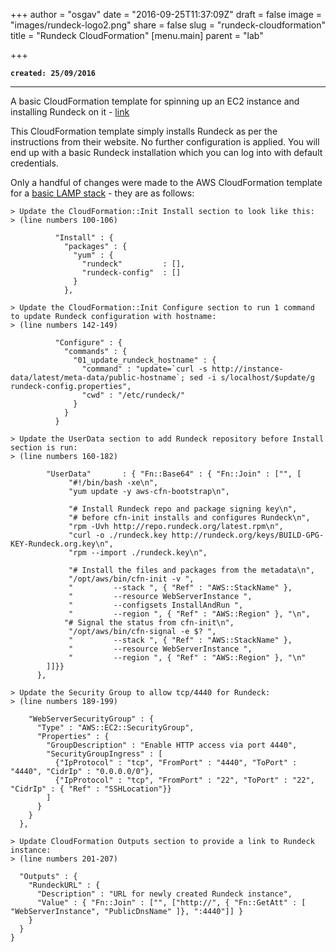+++
author = "osgav"
date = "2016-09-25T11:37:09Z"
draft = false
image = "images/rundeck-logo2.png"
share = false
slug = "rundeck-cloudformation"
title = "Rundeck CloudFormation"
[menu.main]
parent = "lab"


+++

**`created: 25/09/2016`**

---

A basic CloudFormation template for spinning up an EC2 instance and installing Rundeck on it - [link](https://github.com/osgav/rundeck/blob/master/rundeck_basic_cloudformation.template) 

This CloudFormation template simply installs Rundeck as per the instructions from their website. No further configuration is applied. You will end up with a basic Rundeck installation which you can log into with default credentials.

Only a handful of changes were made to the AWS CloudFormation template for a [basic LAMP stack](https://s3-us-west-2.amazonaws.com/cloudformation-templates-us-west-2/LAMP_Single_Instance.template) - they are as follows:

```
> Update the CloudFormation::Init Install section to look like this: 
> (line numbers 100-106)

          "Install" : {
            "packages" : {
              "yum" : {
                "rundeck"         : [],
                "rundeck-config"  : []
              }
            },

```

```
> Update the CloudFormation::Init Configure section to run 1 command to update Rundeck configuration with hostname:
> (line numbers 142-149) 

          "Configure" : {
            "commands" : {
              "01_update_rundeck_hostname" : {
                "command" : "update=`curl -s http://instance-data/latest/meta-data/public-hostname`; sed -i s/localhost/$update/g rundeck-config.properties",
                "cwd" : "/etc/rundeck/"
              }
            }
          }

```

```
> Update the UserData section to add Rundeck repository before Install section is run:
> (line numbers 160-182)

        "UserData"       : { "Fn::Base64" : { "Fn::Join" : ["", [
             "#!/bin/bash -xe\n",
             "yum update -y aws-cfn-bootstrap\n",

             "# Install Rundeck repo and package signing key\n",
             "# before cfn-init installs and configures Rundeck\n",
             "rpm -Uvh http://repo.rundeck.org/latest.rpm\n",
             "curl -o ./rundeck.key http://rundeck.org/keys/BUILD-GPG-KEY-Rundeck.org.key\n",
             "rpm --import ./rundeck.key\n",

             "# Install the files and packages from the metadata\n",
             "/opt/aws/bin/cfn-init -v ",
             "         --stack ", { "Ref" : "AWS::StackName" },
             "         --resource WebServerInstance ",
             "         --configsets InstallAndRun ",
             "         --region ", { "Ref" : "AWS::Region" }, "\n",
            "# Signal the status from cfn-init\n",
             "/opt/aws/bin/cfn-signal -e $? ",
             "         --stack ", { "Ref" : "AWS::StackName" },
             "         --resource WebServerInstance ",
             "         --region ", { "Ref" : "AWS::Region" }, "\n"
        ]]}}
      },
```

```
> Update the Security Group to allow tcp/4440 for Rundeck:
> (line numbers 189-199)

    "WebServerSecurityGroup" : {
      "Type" : "AWS::EC2::SecurityGroup",
      "Properties" : {
        "GroupDescription" : "Enable HTTP access via port 4440",
        "SecurityGroupIngress" : [
          {"IpProtocol" : "tcp", "FromPort" : "4440", "ToPort" : "4440", "CidrIp" : "0.0.0.0/0"},
          {"IpProtocol" : "tcp", "FromPort" : "22", "ToPort" : "22", "CidrIp" : { "Ref" : "SSHLocation"}}
        ]
      }
    }
  },
```

```
> Update CloudFormation Outputs section to provide a link to Rundeck instance:
> (line numbers 201-207)

  "Outputs" : {
    "RundeckURL" : {
      "Description" : "URL for newly created Rundeck instance",
      "Value" : { "Fn::Join" : ["", ["http://", { "Fn::GetAtt" : [ "WebServerInstance", "PublicDnsName" ]}, ":4440"]] }
    }
  }
}
```





